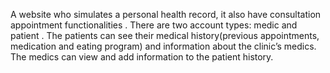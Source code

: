 A website who simulates a personal health record, it also have consultation appointment
functionalities . There are two account types: medic and patient . The patients can see their
medical history(previous appointments, medication and eating program) and information
about the clinic’s medics. The medics can view and add information to the patient history.
